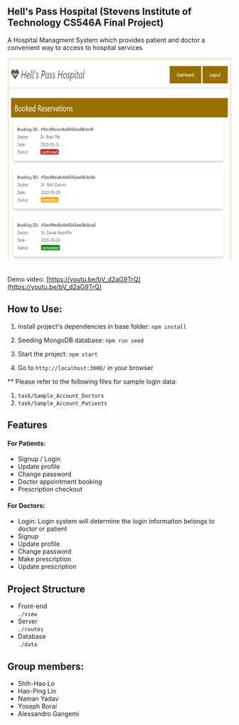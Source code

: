 ## Hell's Pass Hospital (Stevens Institute of Technology CS546A Final Project)

A Hospital Managment System which provides patient and doctor a convenient way to access to hospital services

<img src="resources/demo.PNG" width="713px" height="456px"></img>
<br><br>

Demo video: [https://youtu.be/bV_d2aG9TrQ](https://youtu.be/bV_d2aG9TrQ)

## How to Use:
1. Install project's dependencies in base folder: `npm install`

2. Seeding MongoDB database: `npm run seed`

3. Start the project: `npm start`

4. Go to `http://localhost:3000/` in your browser

** Please refer to the following files for sample login data:
1. `task/Sample_Account_Doctors`
2. `task/Sample_Account_Patients`

## Features
#### For Patients:
* Signup / Login
* Update profile
* Change password
* Doctor appointment booking
* Prescription checkout
#### For Doctors:
* Login: Login system will determine the login informaiton belongs to doctor or patient
* Signup
* Update profile
* Change password
* Make prescription
* Update prescription

## Project Structure
* Front-end <br>
`./view`
* Server <br>
`./routes`
* Database <br>
`./data`

## Group members:
* Shih-Hao Lo
* Hao-Ping Lin
* Naman Yadav
* Yoseph Borai
* Alessandro Gangemi
